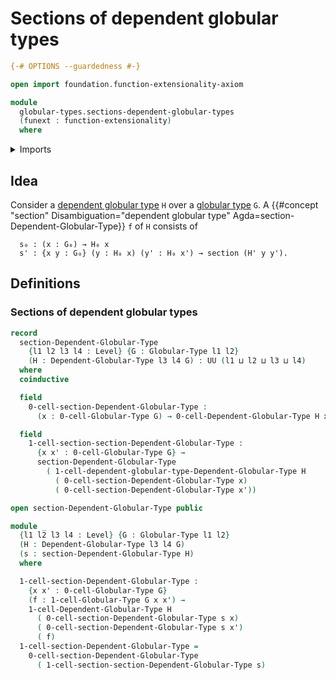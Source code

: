 # Sections of dependent globular types

```agda
{-# OPTIONS --guardedness #-}

open import foundation.function-extensionality-axiom

module
  globular-types.sections-dependent-globular-types
  (funext : function-extensionality)
  where
```

<details><summary>Imports</summary>

```agda
open import foundation.universe-levels

open import globular-types.dependent-globular-types funext
open import globular-types.globular-types
```

</details>

## Idea

Consider a [dependent globular type](globular-types.dependent-globular-types.md)
`H` over a [globular type](globular-types.globular-types.md) `G`. A
{{#concept "section" Disambiguation="dependent globular type" Agda=section-Dependent-Globular-Type}}
`f` of `H` consists of

```text
  s₀ : (x : G₀) → H₀ x
  s' : {x y : G₀} (y : H₀ x) (y' : H₀ x') → section (H' y y').
```

## Definitions

### Sections of dependent globular types

```agda
record
  section-Dependent-Globular-Type
    {l1 l2 l3 l4 : Level} {G : Globular-Type l1 l2}
    (H : Dependent-Globular-Type l3 l4 G) : UU (l1 ⊔ l2 ⊔ l3 ⊔ l4)
  where
  coinductive

  field
    0-cell-section-Dependent-Globular-Type :
      (x : 0-cell-Globular-Type G) → 0-cell-Dependent-Globular-Type H x

  field
    1-cell-section-section-Dependent-Globular-Type :
      {x x' : 0-cell-Globular-Type G} →
      section-Dependent-Globular-Type
        ( 1-cell-dependent-globular-type-Dependent-Globular-Type H
          ( 0-cell-section-Dependent-Globular-Type x)
          ( 0-cell-section-Dependent-Globular-Type x'))

open section-Dependent-Globular-Type public

module _
  {l1 l2 l3 l4 : Level} {G : Globular-Type l1 l2}
  (H : Dependent-Globular-Type l3 l4 G)
  (s : section-Dependent-Globular-Type H)
  where

  1-cell-section-Dependent-Globular-Type :
    {x x' : 0-cell-Globular-Type G}
    (f : 1-cell-Globular-Type G x x') →
    1-cell-Dependent-Globular-Type H
      ( 0-cell-section-Dependent-Globular-Type s x)
      ( 0-cell-section-Dependent-Globular-Type s x')
      ( f)
  1-cell-section-Dependent-Globular-Type =
    0-cell-section-Dependent-Globular-Type
      ( 1-cell-section-section-Dependent-Globular-Type s)
```
